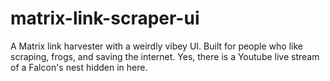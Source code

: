 # matrix-link-scraper-ui
A Matrix link harvester with a weirdly vibey UI. Built for people who like scraping, frogs, and saving the internet. Yes, there is a Youtube live stream of a Falcon's nest hidden in here.

